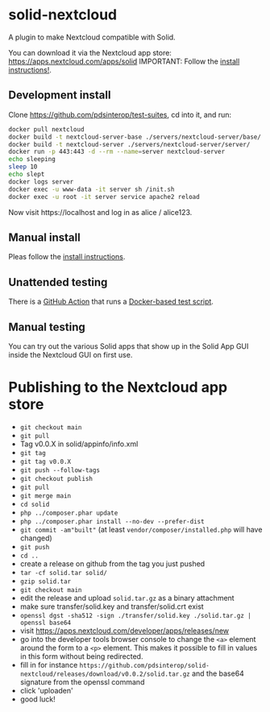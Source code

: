 # solid-nextcloud
A plugin to make Nextcloud compatible with Solid.

You can download it via the Nextcloud app store: https://apps.nextcloud.com/apps/solid
IMPORTANT: Follow the [install instructions!](https://github.com/pdsinterop/solid-nextcloud/blob/main/INSTALL.md).

## Development install
Clone https://github.com/pdsinterop/test-suites, cd into it, and run:
```sh
docker pull nextcloud
docker build -t nextcloud-server-base ./servers/nextcloud-server/base/
docker build -t nextcloud-server ./servers/nextcloud-server/server/
docker run -p 443:443 -d --rm --name=server nextcloud-server
echo sleeping
sleep 10
echo slept
docker logs server
docker exec -u www-data -it server sh /init.sh
docker exec -u root -it server service apache2 reload
```
Now visit https://localhost and log in as alice / alice123.

## Manual install
Pleas follow the [install instructions](https://github.com/pdsinterop/solid-nextcloud/blob/main/INSTALL.md).

## Unattended testing
There is a [GitHub Action](https://github.com/pdsinterop/solid-nextcloud/actions/workflows/ci.yml) that runs a [Docker-based test script](https://github.com/pdsinterop/solid-nextcloud/blob/585b968/.github/workflows/ci.yml#L29).

## Manual testing
You can try out the various Solid apps that show up in the Solid App GUI inside the Nextcloud GUI on first use.

# Publishing to the Nextcloud app store

* `git checkout main`
* `git pull`
* Tag v0.0.X in solid/appinfo/info.xml
* `git tag`
* `git tag v0.0.X`
* `git push --follow-tags`
* `git checkout publish`
* `git pull`
* `git merge main`
* `cd solid`
* `php ../composer.phar update`
* `php ../composer.phar install --no-dev --prefer-dist`
* `git commit -am"built"` (at least `vendor/composer/installed.php` will have changed)
* `git push`
* `cd ..`
* create a release on github from the tag you just pushed
* `tar -cf solid.tar solid/`
* `gzip solid.tar`
* `git checkout main`
* edit the release and upload `solid.tar.gz` as a binary attachment
* make sure transfer/solid.key and transfer/solid.crt exist
* `openssl dgst -sha512 -sign ./transfer/solid.key ./solid.tar.gz | openssl base64`
* visit https://apps.nextcloud.com/developer/apps/releases/new
* go into the developer tools browser console to change the `<a>` element around the form to a `<p>` element. This makes it possible to fill in values in this form without being redirected.
* fill in for instance `https://github.com/pdsinterop/solid-nextcloud/releases/download/v0.0.2/solid.tar.gz` and the base64 signature from the openssl command
* click 'uploaden'
* good luck!
